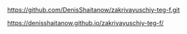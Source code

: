 https://github.com/DenisShaitanow/zakrivayuschiy-teg-f.git


https://denisshaitanow.github.io/zakrivayuschiy-teg-f/

